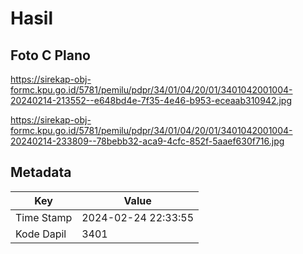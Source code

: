 # Hasil

## Foto C Plano

https://sirekap-obj-formc.kpu.go.id/5781/pemilu/pdpr/34/01/04/20/01/3401042001004-20240214-213552--e648bd4e-7f35-4e46-b953-eceaab310942.jpg

https://sirekap-obj-formc.kpu.go.id/5781/pemilu/pdpr/34/01/04/20/01/3401042001004-20240214-233809--78bebb32-aca9-4cfc-852f-5aaef630f716.jpg


## Metadata

| Key        | Value               |
| ---------- | ------------------- |
| Time Stamp | 2024-02-24 22:33:55 |
| Kode Dapil | 3401                |



